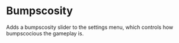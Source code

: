 # Bumpscosity

Adds a bumpscosity slider to the settings menu, which controls how bumpscocious the gameplay is.